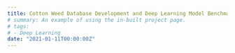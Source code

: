 ```yaml
---
title: Cotton Weed Database Development and Deep Learning Model Benchmarking (2021, Cotton Inc., Cary, NC) (Completed)
# summary: An example of using the in-built project page.
# tags:
# - Deep Learning
date: "2021-01-11T00:00:00Z"
---
```


